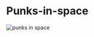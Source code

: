 # Punks-in-space

![punks in space](https://user-images.githubusercontent.com/86709559/142404440-88be9420-a9d9-4294-9a4b-31f01cf4cc75.png)
